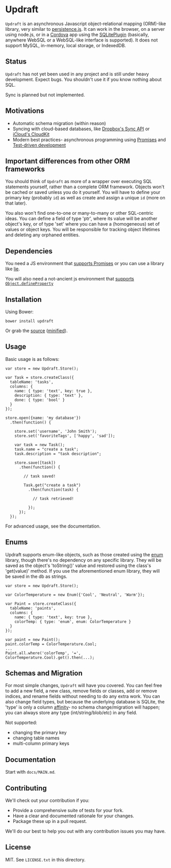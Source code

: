 # Updraft

`Updraft` is an asynchronous Javascript object-relational mapping (ORM)-like library, very similar to 
[persistence.js](https://github.com/coresmart/persistencejs).  It can work in the browser, on a server using
node.js, or in a [Cordova](https://cordova.apache.org/) app using the [SQLitePlugin](https://github.com/brodysoft/Cordova-SQLitePlugin)
(basically, anywhere WebSQL or a WebSQL-like interface is supported).  It does not support MySQL, in-memory, 
local storage, or IndexedDB.

## Status
`Updraft` has not yet been used in any project and is still under heavy development.  Expect bugs.
You shouldn't use it if you know nothing about SQL.

Sync is planned but not implemented.

## Motivations
* Automatic schema migration (within reason)
* Syncing with cloud-based databases, like [Dropbox's Sync API](https://www.dropbox.com/developers/sync) 
  or [iCloud's CloudKit](https://developer.apple.com/icloud/documentation/cloudkit-storage/)
* Modern best practices- asynchronous programming using [Promises](https://www.promisejs.org/) and
  [Test-driven development](http://en.wikipedia.org/wiki/Test-driven_development)

## Important differences from other ORM frameworks
You should think of `Updraft` as more of a wrapper over executing SQL statements yourself, rather than a complete ORM
framework.  Objects won't be cached or saved unless you do it yourself.  You will have to define your primary key 
(probably `id`) as well as create and assign a unique `id` (more on that later).

You also won't find one-to-one or many-to-many or other SQL-centric ideas.  You can define a field of type 'ptr', 
where its value will be another object's key, or of type 'set' where you can have a (homogeneous) set of values or
object keys.  You will be responsible for tracking object lifetimes and deleting any orphaned entities.

## Dependencies
You need a JS environment that [supports Promises](http://caniuse.com/#feat=promises) or you can use a library like 
[lie](https://github.com/calvinmetcalf/lie).

You will also need a not-ancient js environment that [supports `Object.defineProperty`](http://kangax.github.io/compat-table/es5/#Object.defineProperty)

## Installation

Using Bower:

    bower install updraft

Or grab the [source](https://github.com/arolson101/updraft/dist/updraft.js) ([minified](https://github.com/arolson101/updraft/dist/updraft.min.js)).

## Usage

Basic usage is as follows:

    var store = new Updraft.Store();
    
    var Task = store.createClass({
      tableName: 'tasks',
      columns: {
        name: { type: 'text', key: true },
        description: { type: 'text' },
        done: { type: 'bool' }
      }
    });
    
    store.open({name: 'my database'})
      .then(function() {
      
        store.set('username', 'John Smith');
        store.set('favoriteTags', ['happy', 'sad']);
      
        var task = new Task();
        task.name = "create a task";
        task.description = "task description";
        
        store.save([task])
          .then(function() {
          
            // task saved!
            
            Task.get("create a task")
              .then(function(task) {
              
                // task retrieved!
                
              });
          });
      });

For advanced usage, see the documentation.

## Enums

Updraft supports enum-like objects, such as those created using the [enum](https://github.com/adrai/enum) library, though
there's no dependency on any specific library.  They will be saved as the object's 'toString()' value and restored using the
class's 'get(value)' method.  If you use the aforementioned enum library, they will be saved in the db as strings.

    var store = new Updraft.Store();
    
    var ColorTemperature = new Enum({'Cool', 'Neutral', 'Warm'});
    
    var Paint = store.createClass({
      tableName: 'paints',
      columns: {
        name: { type: 'text', key: true },
        colorTemp: { type: 'enum', enum: ColorTemperature }
      }
    });
    
    var paint = new Paint();
    paint.colorTemp = ColorTemperature.Cool;
    ...
    Paint.all.where('colorTemp', '=', ColorTemperature.Cool).get().then(...);

## Schemas and Migration
For most simple changes, `Updraft` will have you covered.  You can feel free to add a new field, a new class, remove
fields or classes, add or remove indices, and rename fields without needing to do any extra work.  You can also change
field types, but because the underlying database is SQLite, the 'type' is only a column 
[affinity](https://www.sqlite.org/datatype3.html)- no schema change/migration will happen; you can always store any
type (int/string/blob/etc) in any field.

Not supported:
* changing the primary key
* changing table names
* multi-column primary keys

## Documentation

Start with `docs/MAIN.md`.

## Contributing

We'll check out your contribution if you:

* Provide a comprehensive suite of tests for your fork.
* Have a clear and documented rationale for your changes.
* Package these up in a pull request.

We'll do our best to help you out with any contribution issues you may have.

## License

MIT. See `LICENSE.txt` in this directory.
